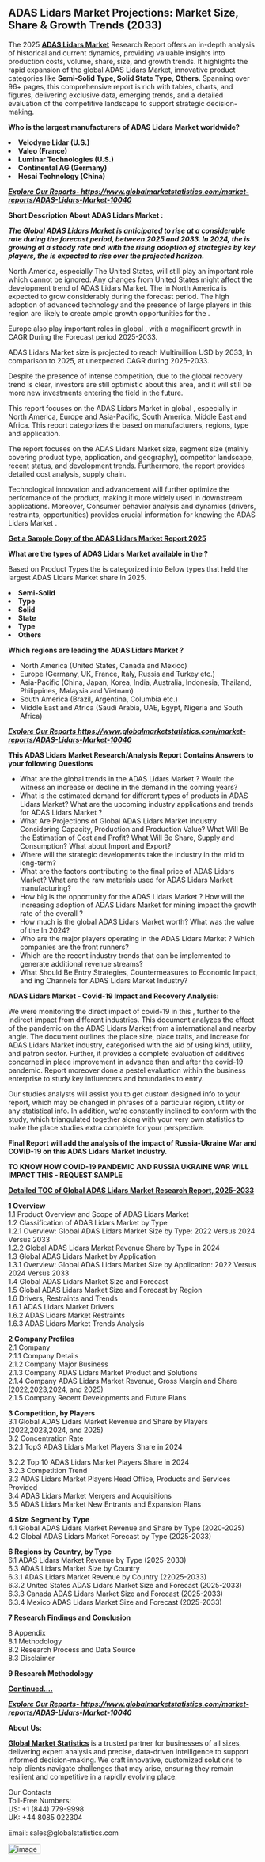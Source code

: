 <h2><strong>ADAS Lidars Market Projections: Market Size, Share & Growth Trends (2033)</strong></h2><p>The 2025 <strong><a href="https://www.globalmarketstatistics.com/market-reports/ADAS-Lidars-Market-10040">ADAS Lidars Market</a></strong> Research Report offers an in-depth analysis of historical and current dynamics, providing valuable insights into production costs, volume, share, size, and growth trends. It highlights the rapid expansion of the global ADAS Lidars Market, innovative product categories like <strong>Semi-Solid Type, Solid State Type, Others</strong>. Spanning over 96+ pages, this comprehensive report is rich with tables, charts, and figures, delivering exclusive data, emerging trends, and a detailed evaluation of the competitive landscape to support strategic decision-making.</p><p><strong>Who is the largest manufacturers of ADAS Lidars Market worldwide?</strong></p><p><strong><li>Velodyne Lidar (U.S.)<li>Valeo (France)<li>Luminar Technologies (U.S.)<li>Continental AG (Germany)<li>Hesai Technology (China)</strong></p><p><strong><em><a href="https://www.globalmarketstatistics.com/market-reports/ADAS-Lidars-Market-10040">Explore Our Reports-&nbsp;https://www.globalmarketstatistics.com/market-reports/ADAS-Lidars-Market-10040</a></em></strong></p><p><strong>Short Description About ADAS Lidars Market :</strong></p><p><strong><em>The Global ADAS Lidars Market is anticipated to rise at a considerable rate during the forecast period, between 2025 and 2033. In 2024, the is growing at a steady rate and with the rising adoption of strategies by key players, the is expected to rise over the projected horizon.</em></strong></p><p>North America, especially The United States, will still play an important role which cannot be ignored. Any changes from United States might affect the development trend of ADAS Lidars Market. The in North America is expected to grow considerably during the forecast period. The high adoption of advanced technology and the presence of large players in this region are likely to create ample growth opportunities for the .</p><p>Europe also play important roles in global , with a magnificent growth in CAGR During the Forecast period 2025-2033.</p><p>ADAS Lidars Market size is projected to reach Multimillion USD by 2033, In comparison to 2025, at unexpected CAGR during 2025-2033.</p><p>Despite the presence of intense competition, due to the global recovery trend is clear, investors are still optimistic about this area, and it will still be more new investments entering the field in the future.</p><p>This report focuses on the ADAS Lidars Market in global , especially in North America, Europe and Asia-Pacific, South America, Middle East and Africa. This report categorizes the based on manufacturers, regions, type and application.</p><p>The report focuses on the ADAS Lidars Market size, segment size (mainly covering product type, application, and geography), competitor landscape, recent status, and development trends. Furthermore, the report provides detailed cost analysis, supply chain.</p><p>Technological innovation and advancement will further optimize the performance of the product, making it more widely used in downstream applications. Moreover, Consumer behavior analysis and dynamics (drivers, restraints, opportunities) provides crucial information for knowing the ADAS Lidars Market .</p><p><strong><a href="https://www.globalmarketstatistics.com/market-reports/ADAS-Lidars-Market-10040">Get a Sample Copy of the ADAS Lidars Market Report 2025</a></strong></p><p><strong>What are the types of ADAS Lidars Market available in the ?</strong></p><p>Based on Product Types the is categorized into Below types that held the largest ADAS Lidars Market share in 2025.</p><p><strong><li>Semi-Solid<li>Type<li>Solid<li>State<li>Type<li>Others</strong></p><p><strong>Which regions are leading the ADAS Lidars Market ?</strong></p><ul><li>North America (United States, Canada and Mexico)</li><li>Europe (Germany, UK, France, Italy, Russia and Turkey etc.)</li><li>Asia-Pacific (China, Japan, Korea, India, Australia, Indonesia, Thailand, Philippines, Malaysia and Vietnam)</li><li>South America (Brazil, Argentina, Columbia etc.)</li><li>Middle East and Africa (Saudi Arabia, UAE, Egypt, Nigeria and South Africa)</li></ul><p><strong><em><a href="https://www.globalmarketstatistics.com/market-reports/ADAS-Lidars-Market-10040">Explore Our Reports https://www.globalmarketstatistics.com/market-reports/ADAS-Lidars-Market-10040</a></em></strong></p><p><strong>This ADAS Lidars Market Research/Analysis Report Contains Answers to your following Questions</strong></p><ul><li>What are the global trends in the ADAS Lidars Market ? Would the witness an increase or decline in the demand in the coming years?</li><li>What is the estimated demand for different types of products in ADAS Lidars Market? What are the upcoming industry applications and trends for ADAS Lidars Market ?</li><li>What Are Projections of Global ADAS Lidars Market Industry Considering Capacity, Production and Production Value? What Will Be the Estimation of Cost and Profit? What Will Be Share, Supply and Consumption? What about Import and Export?</li><li>Where will the strategic developments take the industry in the mid to long-term?</li><li>What are the factors contributing to the final price of ADAS Lidars Market? What are the raw materials used for ADAS Lidars Market manufacturing?</li><li>How big is the opportunity for the ADAS Lidars Market ? How will the increasing adoption of ADAS Lidars Market for mining impact the growth rate of the overall ?</li><li>How much is the global ADAS Lidars Market worth? What was the value of the In 2024?</li><li>Who are the major players operating in the ADAS Lidars Market ? Which companies are the front runners?</li><li>Which are the recent industry trends that can be implemented to generate additional revenue streams?</li><li>What Should Be Entry Strategies, Countermeasures to Economic Impact, and ing Channels for ADAS Lidars Market Industry?</li></ul><p><strong>ADAS Lidars Market - Covid-19 Impact and Recovery Analysis:</strong></p><p>We were monitoring the direct impact of covid-19 in this , further to the indirect impact from different industries. This document analyzes the effect of the pandemic on the ADAS Lidars Market from a international and nearby angle. The document outlines the place size, place traits, and increase for ADAS Lidars Market industry, categorised with the aid of using kind, utility, and patron sector. Further, it provides a complete evaluation of additives concerned in place improvement in advance than and after the covid-19 pandemic. Report moreover done a pestel evaluation within the business enterprise to study key influencers and boundaries to entry.</p><p>Our studies analysts will assist you to get custom designed info to your report, which may be changed in phrases of a particular region, utility or any statistical info. In addition, we're constantly inclined to conform with the study, which triangulated together along with your very own statistics to make the place studies extra complete for your perspective.</p><p><strong>Final Report will add the analysis of the impact of Russia-Ukraine War and COVID-19 on this ADAS Lidars Market Industry.</strong></p><p><strong>TO KNOW HOW COVID-19 PANDEMIC AND RUSSIA UKRAINE WAR WILL IMPACT THIS - REQUEST SAMPLE</strong></p><p><strong><a href="https://www.globalmarketstatistics.com/market-reports/ADAS-Lidars-Market-10040">Detailed TOC of Global ADAS Lidars Market Research Report, 2025-2033</a></strong></p><p><strong>1 Overview</strong><br /> 1.1 Product Overview and Scope of ADAS Lidars Market<br /> 1.2 Classification of ADAS Lidars Market by Type<br /> 1.2.1 Overview: Global ADAS Lidars Market Size by Type: 2022 Versus 2024 Versus 2033<br /> 1.2.2 Global ADAS Lidars Market Revenue Share by Type in 2024<br /> 1.3 Global ADAS Lidars Market by Application<br /> 1.3.1 Overview: Global ADAS Lidars Market Size by Application: 2022&nbsp;Versus 2024 Versus 2033<br /> 1.4 Global ADAS Lidars Market Size and Forecast<br /> 1.5 Global ADAS Lidars Market Size and Forecast by Region<br /> 1.6 Drivers, Restraints and Trends<br /> 1.6.1 ADAS Lidars Market Drivers<br /> 1.6.2 ADAS Lidars Market Restraints<br /> 1.6.3 ADAS Lidars Market Trends Analysis</p><p><strong>2 Company Profiles</strong><br /> 2.1 Company<br /> 2.1.1 Company Details<br /> 2.1.2 Company Major Business<br /> 2.1.3 Company ADAS Lidars Market Product and Solutions<br /> 2.1.4 Company ADAS Lidars Market Revenue, Gross Margin and Share (2022,2023,2024, and 2025)<br /> 2.1.5 Company Recent Developments and Future Plans</p><p><strong>3 Competition, by Players</strong><br /> 3.1 Global ADAS Lidars Market Revenue and Share by Players (2022,2023,2024, and 2025)<br /> 3.2 Concentration Rate<br /> 3.2.1 Top3 ADAS Lidars Market Players Share in 2024</p><p>3.2.2 Top 10 ADAS Lidars Market Players Share in 2024<br /> 3.2.3 Competition Trend<br /> 3.3 ADAS Lidars Market Players Head Office, Products and Services Provided<br /> 3.4 ADAS Lidars Market Mergers and Acquisitions<br /> 3.5 ADAS Lidars Market New Entrants and Expansion Plans</p><p><strong>4 Size Segment by Type</strong><br /> 4.1 Global ADAS Lidars Market Revenue and Share by Type (2020-2025)<br /> 4.2 Global ADAS Lidars Market Forecast by Type (2025-2033)</p><p><strong>6 Regions by Country, by Type</strong><br /> 6.1 ADAS Lidars Market Revenue by Type (2025-2033)<br /> 6.3 ADAS Lidars Market Size by Country<br /> 6.3.1 ADAS Lidars Market Revenue by Country (22025-2033)<br /> 6.3.2 United States ADAS Lidars Market Size and Forecast (2025-2033)<br /> 6.3.3 Canada ADAS Lidars Market Size and Forecast (2025-2033)<br /> 6.3.4 Mexico ADAS Lidars Market Size and Forecast (2025-2033)</p><p><strong>7 Research Findings and Conclusion</strong></p><p>8 Appendix<br /> 8.1 Methodology<br /> 8.2 Research Process and Data Source<br /> 8.3 Disclaimer</p><p><strong>9 Research Methodology</strong></p><p><strong><a href="https://www.globalmarketstatistics.com/market-reports/ADAS-Lidars-Market-10040">Continued&hellip;.</a></strong></p><p><strong><em><a href="https://www.globalmarketstatistics.com/market-reports/ADAS-Lidars-Market-10040">Explore Our Reports-&nbsp;https://www.globalmarketstatistics.com/market-reports/ADAS-Lidars-Market-10040</a></em></strong></p><p><strong>About Us:</strong></p><p><strong><a href="https://www.globalmarketstatistics.com/">Global Market Statistics</a></strong> is a trusted partner for businesses of all sizes, delivering expert analysis and precise, data-driven intelligence to support informed decision-making. We craft innovative, customized solutions to help clients navigate challenges that may arise, ensuring they remain resilient and competitive in a rapidly evolving place.</p><p>Our Contacts<br /> Toll-Free Numbers:<br /> US: +1 (844) 779-9998<br /> UK: +44 8085 022304</p><p>Email: sales@globalstatistics.com</p>
<img width="65" height="21" alt="image" src="https://github.com/user-attachments/assets/31be1c12-14bb-420d-aa8b-fee1f3f3a976" />
